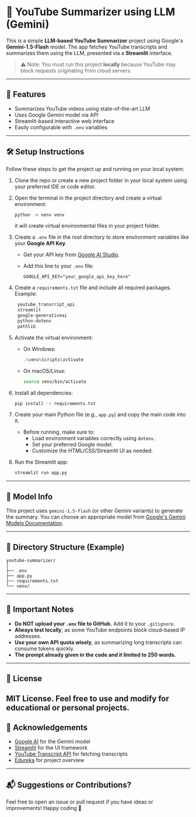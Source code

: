 # 🎥 YouTube Summarizer using LLM (Gemini)

This is a simple **LLM-based YouTube Summarizer** project using Google's **Gemini-1.5-Flash** model. The app fetches YouTube transcripts and summarizes them using the LLM, presented via a **Streamlit** interface.

> ⚠️ Note: You must run this project **locally** because YouTube may block requests originating from cloud servers.

---

## 🚀 Features

- Summarizes YouTube videos using state-of-the-art LLM
- Uses Google Gemini model via API
- Streamlit-based interactive web interface
- Easily configurable with `.env` variables

---

## 🛠️ Setup Instructions

Follow these steps to get the project up and running on your local system:

1. Clone the repo or create a new project folder in your local system using your preferred IDE or code editor.

2. Open the terminal in the project directory and create a virtual environment:

   ```bash
   python -m venv venv
   ```
   it will create virtual environmental files in your project folder.

3. Create a `.env` file in the root directory to store environment variables like your **Google API Key**.

   - Get your API key from [Google AI Studio](https://makersuite.google.com/app).
   - Add this line to your `.env` file:

     ```
     GOOGLE_API_KEY="your_google_api_key_here"
     ```

4. Create a `requirements.txt` file and include all required packages. Example:

   ```txt
    youtube_transcript_api
    streamlit
    google-generativeai
    python-dotenv
    pathlib
   ```

5. Activate the virtual environment:

   - On Windows:

     ```bash
     .\venv\Scripts\activate
     ```

   - On macOS/Linux:

     ```bash
     source venv/bin/activate
     ```

6. Install all dependencies:

   ```bash
   pip install -r requirements.txt
   ```

7. Create your main Python file (e.g., `app.py`) and copy the main code into it.

   - Before running, make sure to:
     - Load environment variables correctly using `dotenv`.
     - Set your preferred Google model.
     - Customize the HTML/CSS/Streamlit UI as needed.

8. Run the Streamlit app:

   ```bash
   streamlit run app.py
   ```

---

## 🧠 Model Info

This project uses `gemini-1.5-flash` (or other Gemini variants) to generate the summary. You can choose an appropriate model from [Google's Gemini Models Documentation](https://ai.google.dev/).

---

## 📂 Directory Structure (Example)

```
youtube-summarizer/
│
├── .env
├── app.py
├── requirements.txt
└── venv/
```

---

## 🔐 Important Notes

- **Do NOT upload your `.env` file to GitHub.** Add it to your `.gitignore`.
- **Always test locally**, as some YouTube endpoints block cloud-based IP addresses.
- **Use your own API quota wisely**, as summarizing long transcripts can consume tokens quickly.
- **The prompt already given in the code and it limited to 250 words.**
---

## 📜 License

MIT License. Feel free to use and modify for educational or personal projects.
---

## 🙌 Acknowledgements

- [Google AI](https://ai.google.dev/) for the Gemini model
- [Streamlit](https://streamlit.io/) for the UI framework
- [YouTube Transcript API](https://pypi.org/project/youtube-transcript-api/) for fetching transcripts
- [Edureka](https://www.youtube.com/watch?v=y1zbigWqwSQ) for project overview
---

## 📬 Suggestions or Contributions?

Feel free to open an issue or pull request if you have ideas or improvements! Happy coding 🚀
